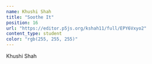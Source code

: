 ```yaml
---
name: Khushi Shah
title: "Soothe It"
position: 16
url: "https://editor.p5js.org/kshah11/full/EPY6Vxyo2"
content_type: student
color: "rgb(255, 255, 255)"
---
```


Khushi Shah
